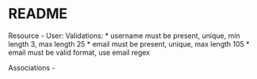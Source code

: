 # README

Resource
    - User:
        Validations:
            * username must be present, unique, min length 3, max length 25
            * email must be present, unique, max length 105
            * email must be valid format, use email regex
            
Associations
    - 